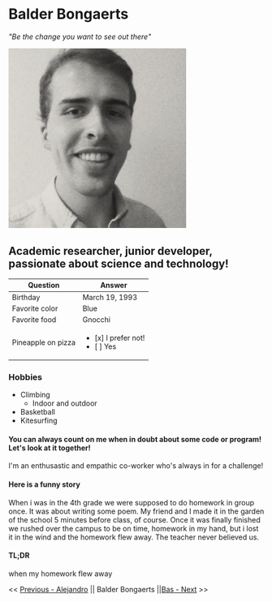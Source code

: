 # Balder Bongaerts

_"Be the change you want to see out there"_

<img src="https://github.com/balderb/markdown-challenge/blob/master/screenshot.png" alt="Hi there" width="350"/>


## Academic researcher, junior developer, passionate about science and technology!

| Question           | Answer    
| -------------      | ------------- 
| Birthday          | March 19, 1993
| Favorite color| Blue          
| Favorite food| Gnocchi    
| Pineapple on pizza     | <ul><li>[x] I prefer not!</li><li>[ ] Yes</li></ul>

### Hobbies

- Climbing
	- Indoor and outdoor
- Basketball
- Kitesurfing

#### You can always count on me when in doubt about some code or program! Let's look at it together! 

I'm an enthusastic and empathic co-worker who's always in for a challenge! 

#### Here is a funny story

When i was in the 4th grade we were supposed to do homework in group once. It was about writing some poem. My friend and I made it in the garden of the school 5 minutes before class, of course. Once it was finally finished we rushed over the campus to be on time, homework in my hand, but i lost it in the wind and the homework flew away. The teacher never believed us.

#### TL;DR

when my homework flew away

<< [Previous - Alejandro](https://github.com/AlejandroPerdomoCuello/markdown-challenge/blob/master/README.md) || Balder Bongaerts ||[Bas - Next](https://github.com/basmahieu/markdown-challenge/blob/master/README.md) >>












